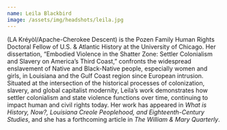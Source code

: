 ```yaml
---
name: Leila Blackbird
image: /assets/img/headshots/leila.jpg
---
```


(LA Kréyòl/Apache-Cherokee Descent) is the Pozen Family Human Rights Doctoral Fellow of U.S. & Atlantic History at the University of Chicago. Her dissertation, “Embodied Violence in the Shatter Zone: Settler Colonialism and Slavery on America’s Third Coast,” confronts the widespread enslavement of Native and Black-Native people, especially women and girls, in Louisiana and the Gulf Coast region since European intrusion. Situated at the intersection of the historical processes of colonization, slavery, and global capitalist modernity, Leila’s work demonstrates how settler colonialism and state violence functions over time, continuing to impact human and civil rights today. Her work has appeared in *What is History, Now?, Louisiana Creole Peoplehood, and Eighteenth-Century Studies*, and she has a forthcoming article in *The William & Mary Quarterly*.
